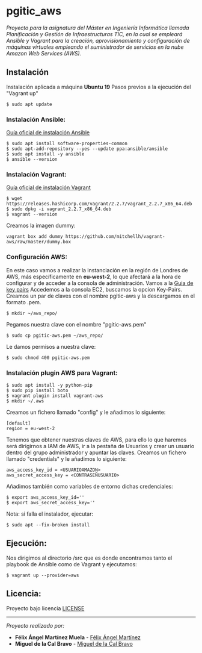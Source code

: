 # pgitic_aws
_Proyecto para la asignatura del Máster en Ingeniería Informática llamada Planificación y Gestión de Infraestructuras TIC, en la cual se empleará Ansible y Vagrant para la creación, aprovisionamiento y configuración de máquinas virtuales empleando el suministrador de servicios en la nube Amazon Web Services (AWS)._

## Instalación
Instalación aplicada a máquina **Ubuntu 19**
Pasos previos a la ejecución del "Vagrant up"
``` 
$ sudo apt update
```

### Instalación Ansible:
[Guía oficial de instalación Ansible](https://docs.ansible.com/ansible/latest/installation_guide/intro_installation.html#)
```
$ sudo apt install software-properties-common
$ sudo apt-add-repository --yes --update ppa:ansible/ansible
$ sudo apt install -y ansible
$ ansible --version
```

### Instalación Vagrant:
[Guía oficial de instalación Vagrant](https://www.vagrantup.com/docs/installation)
```
$ wget https://releases.hashicorp.com/vagrant/2.2.7/vagrant_2.2.7_x86_64.deb
$ sudo dpkg -i vagrant_2.2.7_x86_64.deb
$ vagrant --version
```
Creamos la imagen dummy:
```
vagrant box add dummy https://github.com/mitchellh/vagrant-aws/raw/master/dummy.box
```

### Configuración AWS:
En este caso vamos a realizar la instanciación en la región de Londres de AWS, más específicamente en **eu-west-2**, lo que afectará a la hora de configurar y de acceder a la consola de administración.
Vamos a la [Guia de key pairs](https://docs.aws.amazon.com/es_es/AWSEC2/latest/UserGuide/ec2-key-pairs.html)
Accedemos a la consola EC2, buscamos la opcion Key-Pairs.
Creamos un par de claves con el nombre pgitic-aws y la descargamos en el formato .pem.
```
$ mkdir ~/aws_repo/
```
Pegamos nuestra clave con el nombre "pgitic-aws.pem"
```
$ sudo cp pgitic-aws.pem ~/aws_repo/
```
Le damos permisos a nuestra clave:
```
$ sudo chmod 400 pgitic-aws.pem
```
### Instalación plugin AWS para Vagrant:
```
$ sudo apt install -y python-pip
$ sudo pip install boto
$ vagrant plugin install vagrant-aws
$ mkdir ~/.aws
```
Creamos un fichero llamado "config" y le añadimos lo siguiente:
``` 
[default]
region = eu-west-2
```
Tenemos que obtener nuestras claves de AWS, para ello lo que haremos será dirigirnos a IAM de AWS, ir a la pestaña de Usuarios y crear un usuario dentro del grupo administrador y apuntar las claves.
Creamos un fichero llamado "credentials" y le añadimos lo siguiente:
```
aws_access_key_id = <USUARIOAMAZON>
aws_secret_access_key = <CONTRASEÑUSUARIO>
```
Añadimos también como variables de entorno dichas credenciales:
```
$ export aws_access_key_id=''
$ export aws_secret_access_key=''
```

Nota: si falla el instalador, ejecutar:
```
$ sudo apt --fix-broken install
```
## Ejecución:
Nos dirigimos al directorio /src que es donde encontramos tanto el playbook de Ansible como de Vagrant y ejecutamos:
```
$ vagrant up --provider=aws
```

## Licencia:
Proyecto bajo licencia [LICENSE](LICENSE)

---
_Proyecto realizado por:_
* **Félix Ángel Martínez Muela** - [Félix Ángel Martínez](https://github.com/FelixAngelMartinez)
* **Miguel de la Cal Bravo** - [Miguel de la Cal Bravo](https://gitlab.com/miguelcal97)
